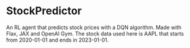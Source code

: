 # StockPredictor
An RL agent that predicts stock prices with a DQN algorithm.
Made with Flax, JAX and OpenAI Gym.
The stock data used here is AAPL that starts from 2020-01-01 and ends in 2023-01-01.

